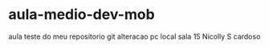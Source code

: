 # aula-medio-dev-mob
aula teste do meu repositorio git
alteracao pc local sala 15
Nicolly S cardoso

